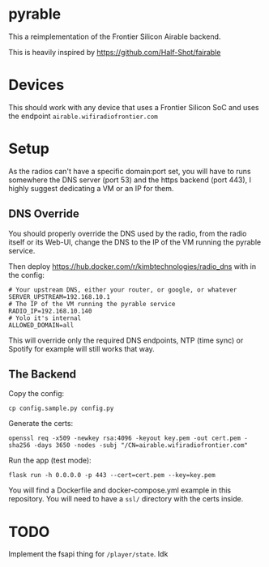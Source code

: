 # pyrable

This a reimplementation of the Frontier Silicon Airable backend.

This is heavily inspired by https://github.com/Half-Shot/fairable

# Devices

This should work with any device that uses a Frontier Silicon SoC and uses the endpoint `airable.wifiradiofrontier.com`

# Setup

As the radios can't have a specific domain:port set, you will have to runs somewhere the DNS server (port 53) and the https backend (port 443), I highly suggest dedicating a VM or an IP for them.

## DNS Override
You should properly override the DNS used by the radio, from the radio itself or its Web-UI, change the DNS to the IP of the VM running the pyrable service.

Then deploy https://hub.docker.com/r/kimbtechnologies/radio_dns with in the config:
```
# Your upstream DNS, either your router, or google, or whatever
SERVER_UPSTREAM=192.168.10.1
# The IP of the VM running the pyrable service
RADIO_IP=192.168.10.140
# Yolo it's internal
ALLOWED_DOMAIN=all
```

This will override only the required DNS endpoints, NTP (time sync) or Spotify for example will still works that way.

## The Backend

Copy the config:
```shell
cp config.sample.py config.py
```

Generate the certs:
```shell
openssl req -x509 -newkey rsa:4096 -keyout key.pem -out cert.pem -sha256 -days 3650 -nodes -subj "/CN=airable.wifiradiofrontier.com"
```

Run the app (test mode):
```shell
flask run -h 0.0.0.0 -p 443 --cert=cert.pem --key=key.pem
```

You will find a Dockerfile and docker-compose.yml example in this repository.
You will need to have a `ssl/` directory with the certs inside.

# TODO

Implement the fsapi thing for `/player/state`.
Idk
